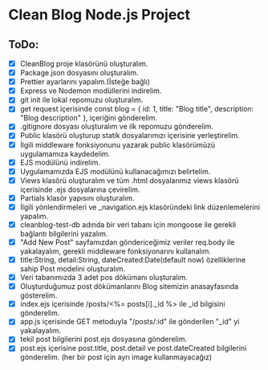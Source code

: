 # Clean Blog Node.js Project


## ToDo:

- [x] CleanBlog proje klasörünü oluşturalım.
- [x] Package.json dosyasını oluşturalım.
- [x] Prettier ayarlarını yapalım.(İsteğe bağlı)
- [x] Express ve Nodemon modüllerini indirelim.
- [x] git init ile lokal repomuzu oluşturalım.
- [x] get request içerisinde const blog = { id: 1, title: "Blog title", description: "Blog description" }, içeriğini gönderelim.
- [x] .gitignore dosyası oluşturalım ve ilk repomuzu gönderelim.
- [x] Public klasörü oluşturup statik dosyalarımızı içerisine yerleştirelim.
- [x] İlgili middleware fonksiyonunu yazarak public klasörümüzü uygulamamıza kaydedelim.
- [x] EJS modülünü indirelim.
- [x] Uygulamamızda EJS modülünü kullanacağımızı belirtelim.
- [x] Views klasörü oluşturalım ve tüm .html dosyalarımız views klasörü içerisinde .ejs dosyalarına çevirelim.
- [x] Partials klasör yapısını oluşturalım.
- [x] İlgili yönlendirmeleri ve _navigation.ejs klasöründeki link düzenlemelerini yapalım.
- [x] cleanblog-test-db adında bir veri tabanı için mongoose ile gerekli bağlantı bilgilerini yazalım.
- [x] "Add New Post" sayfamızdan göndericeğimiz veriler req.body ile yakalayalım, gerekli middleware fonksiyonarını kullanalım.
- [x] title:String, detail:String, dateCreated:Date(default now) özelliklerine sahip Post modelini oluşturalım.
- [x] Veri tabanımızda 3 adet pos dökümanı oluşturalım.
- [x] Oluşturduğumuz post dökümanlarını Blog sitemizin anasayfasında gösterelim.
- [x] index.ejs içerisinde /posts/<%= posts[i]._id %> ile _id bilgisini gönderelim.
- [x] app.js içerisinde GET metoduyla "/posts/:id" ile gönderilen "_id" yi yakalayalım.
- [x] tekil post bilgilerini post.ejs dosyasına gönderelim.
- [x] post.ejs içerisine post.title, post.detail ve post.dateCreated bilgilerini gönderelim. (her bir post için ayrı image kullanmayacağız)